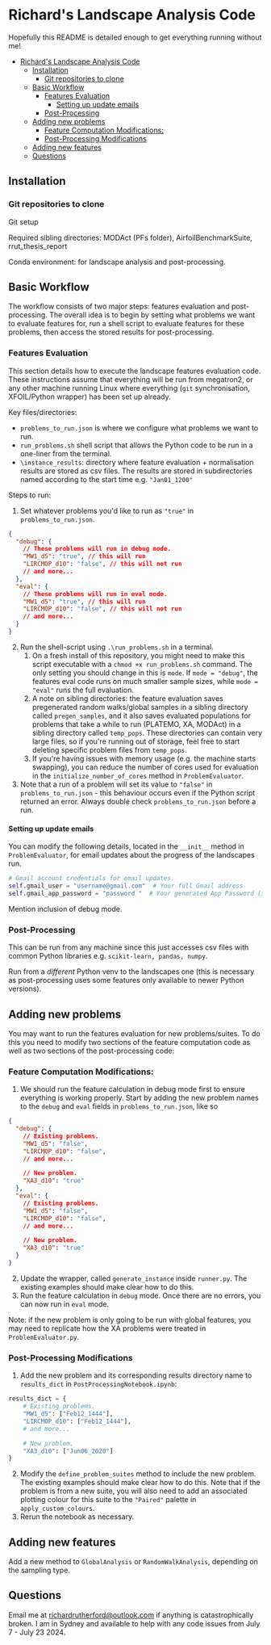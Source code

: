 # Richard's Landscape Analysis Code
Hopefully this README is detailed enough to get everything running without me! 

- [Richard's Landscape Analysis Code](#richards-landscape-analysis-code)
  - [Installation](#installation)
    - [Git repositories to clone](#git-repositories-to-clone)
  - [Basic Workflow](#basic-workflow)
    - [Features Evaluation](#features-evaluation)
      - [Setting up update emails](#setting-up-update-emails)
    - [Post-Processing](#post-processing)
  - [Adding new problems](#adding-new-problems)
    - [Feature Computation Modifications:](#feature-computation-modifications)
    - [Post-Processing Modifications](#post-processing-modifications)
  - [Adding new features](#adding-new-features)
  - [Questions](#questions)


## Installation

### Git repositories to clone

Git setup

Required sibling directories: MODAct (PFs folder), AirfoilBenchmarkSuite, rrut_thesis_report

Conda environment: for landscape analysis and post-processing.

## Basic Workflow

The workflow consists of two major steps: features evaluation and post-processing. The overall idea is to begin by setting what problems we want to evaluate features for, run a shell script to evaluate features for these problems, then access the stored results for post-processing.

### Features Evaluation
This section details how to execute the landscape features evaluation code. These instructions assume that everything will be run from megatron2, or any other machine running Linux where everything (``git`` synchronisation, XFOIL/Python wrapper) has been set up already.

Key files/directories:
* ``problems_to_run.json`` is where we configure what problems we want to run.
* ``run_problems.sh`` shell script that allows the Python code to be run in a one-liner from the terminal.
* ``\instance_results``: directory where feature evaluation + normalisation results are stored as csv files. The results are stored in subdirectories named according to the start time e.g. ``"Jan01_1200"``

Steps to run:
1. Set whatever problems you'd like to run as ``"true"`` in ``problems_to_run.json``.
```json
{
  "debug": {
    // These problems will run in debug mode.
    "MW1_d5": "true", // this will run
    "LIRCMOP_d10": "false", // this will not run
    // and more...
  },
  "eval": {
    // These problems will run in eval mode.
    "MW1_d5": "true", // this will run
    "LIRCMOP_d10": "false", // this will not run
    // and more...
  }
}
```
2. Run the shell-script using ``.\run_problems.sh`` in a terminal. 
   1. On a fresh install of this repository, you might need to make this script executable with a ``chmod +x run_problems.sh`` command. The only setting you should change in this is ``mode``. If ``mode = "debug"``, the features eval code runs on much smaller sample sizes, while ``mode = "eval"`` runs the full evaluation.
   2. A note on sibling directories: the feature evaluation saves pregenerated random walks/global samples in a sibling directory called ``pregen_samples``, and it also saves evaluated populations for problems that take a while to run (PLATEMO, XA, MODAct) in a sibling directory called ``temp_pops``. These directories can contain very large files, so if you're running out of storage, feel free to start deleting specific problem files from ``temp_pops``.
   3. If you're having issues with memory usage (e.g. the machine starts swapping), you can reduce the number of cores used for evaluation in the ``initialize_number_of_cores`` method in ``ProblemEvaluator``.
3. Note that a run of a problem will set its value to ``"false"`` in ``problems_to_run.json`` - this behaviour occurs even if the Python script returned an error. Always double check ``problems_to_run.json`` before a run.

#### Setting up update emails
You can modify the following details, located in the ``__init__`` method in ``ProblemEvaluator``, for email updates about the progress of the landscapes run.

```python
# Gmail account credentials for email updates.
self.gmail_user = "username@gmail.com"  # Your full Gmail address
self.gmail_app_password = "password "  # Your generated App Password (set up using OAuth in gmail)
```


Mention inclusion of debug mode.

### Post-Processing
This can be run from any machine since this just accesses csv files with common Python libraries e.g. ``scikit-learn, pandas, numpy``.

Run from a *different* Python venv to the landscapes one (this is necessary as post-processing uses some features only available to newer Python versions). 

## Adding new problems

You may want to run the features evaluation for new problems/suites. To do this you need to modify two sections of the feature computation code as well as two sections of the post-processing code:

### Feature Computation Modifications:
1. We should run the feature calculation in debug mode first to ensure everything is working properly. Start by adding the new problem names to the ``debug`` and ``eval`` fields in ``problems_to_run.json``, like so
```json
{
  "debug": {
    // Existing problems.
    "MW1_d5": "false",
    "LIRCMOP_d10": "false",
    // and more...

    // New problem.
    "XA3_d10": "true"
  },
  "eval": {
    // Existing problems.
    "MW1_d5": "false",
    "LIRCMOP_d10": "false",
    // and more...

    // New problem.
    "XA3_d10": "true"
  }
}
```
2. Update the wrapper, called ``generate_instance`` inside ``runner.py``. The existing examples should make clear how to do this.
2. Run the feature calculation in ``debug`` mode. Once there are no errors, you can now run in ``eval`` mode.

Note: if the new problem is only going to be run with global features, you may need to replicate how the XA problems were treated in ``ProblemEvaluator.py``.

### Post-Processing Modifications
1. Add the new problem and its corresponding results directory name to ``results_dict`` in ``PostProcessingNotebook.ipynb``:
```python
results_dict = {
    # Existing problems.
    "MW1_d5": ["Feb12_1444"],
    "LIRCMOP_d10": ["Feb12_1444"],
    # and more...

    # New problem.
    "XA3_d10": ["Jun06_2020"]
}
```
2. Modify the ``define_problem_suites`` method to include the new problem. The existing examples should make clear how to do this. Note that if the problem is from a new suite, you will also need to add an associated plotting colour for this suite to the ``"Paired"`` palette in ``apply_custom_colours``. 
2. Rerun the notebook as necessary.

## Adding new features
Add a new method to ``GlobalAnalysis`` or ``RandomWalkAnalysis``, depending on the sampling type.

## Questions
Email me at richardrutherford@outlook.com if anything is catastrophically broken. I am in Sydney and available to help with any code issues from July 7 - July 23 2024.